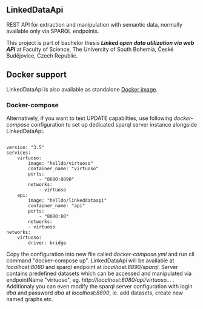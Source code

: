 <article><h1>LinkedDataApi</h1>
<p>REST API for extraction and manipulation with semantic data, normally available only via SPARQL endpoints.</p>
<p>This project is part of bachelor thesis <strong><em>Linked open data utilization via web API</em></strong> at Faculty of Science, The University of South Bohemia, České Budějovice, Czech Republic.</p>
</article>
<article><h2>Docker support</h2>
<p>LinkedDataApi is also available as standalone <a href='https://hub.docker.com/r/helldo/linkeddataapi'>Docker image</a>.
<h3>Docker-compose</h3>
<p>Alternatively, if you want to test UPDATE capabilties, use following <em>docker-compose</em> configuration to set up dedicated sparql server instance alongside LinkedDataApi.</p>
<pre><code>
version: "3.5"
services:
    virtuoso:
        image: "helldo/virtuoso"
        container_name: "virtuoso"
        ports:
            - "8890:8890"
        networks:
            - virtuoso
    api:
        image: "helldo/linkeddataapi"
        container_name: "api"
        ports:
            - "8080:80"
        networks:
        - virtuoso
networks:    
    virtuoso:
        driver: bridge</code></pre>
<p>Copy the configuration into new file called <i>docker-compose.yml</i> and run cli command "docker-compose up". 
LinkedDataApi will be available at <i>localhost:8080</i> and sparql endpoint at <i>localhost:8890/sparql</i>. 
Server contains predefined datasets which can be accessed and manipulated via endpointName "virtuoso", eg. <i>http://localhost:8080/api/virtuoso...</i> . 
Additionaly you can even modify the sparql server configuration with login <i>dba</i> and password <i>dba</i> at <i>localhost:8890</i>, ie. add datasets, create new named graphs etc.
</p>
</article>
